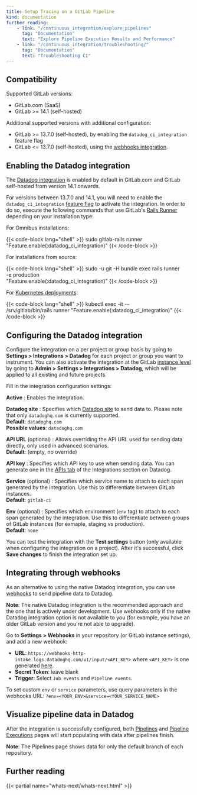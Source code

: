 ```yaml
---
title: Setup Tracing on a GitLab Pipeline
kind: documentation
further_reading:
    - link: "/continuous_integration/explore_pipelines"
      tag: "Documentation"
      text: "Explore Pipeline Execution Results and Performance"
    - link: "/continuous_integration/troubleshooting/"
      tag: "Documentation"
      text: "Troubleshooting CI"
---
```


## Compatibility

Supported GitLab versions:
* GitLab.com (SaaS)
* GitLab >= 14.1 (self-hosted)

Additional supported versions with additional configuration:
* GitLab >= 13.7.0 (self-hosted), by enabling the `datadog_ci_integration` feature flag
* GitLab <= 13.7.0 (self-hosted), using the [webhooks integration](#integrating-through-webhooks).

## Enabling the Datadog integration

The [Datadog integration][1] is enabled by default in GitLab.com and GitLab self-hosted from version 14.1 onwards.

For versions between 13.7.0 and 14.1, you will need to enable the `datadog_ci_integration` [feature flag][2] to activate the integration. In order to do so, execute the following commands that use GitLab's [Rails Runner][4] depending on your installation type:

For Omnibus installations:

{{< code-block lang="shell" >}}
sudo gitlab-rails runner "Feature.enable(:datadog_ci_integration)"
{{< /code-block >}}

For installations from source:

{{< code-block lang="shell" >}}
sudo -u git -H bundle exec rails runner \
  -e production \
  "Feature.enable(:datadog_ci_integration)"
{{< /code-block >}}

For [Kubernetes deployments][5]:

{{< code-block lang="shell" >}}
kubectl exec -it <task-runner-pod-name> -- \
  /srv/gitlab/bin/rails runner "Feature.enable(:datadog_ci_integration)"
{{< /code-block >}}

## Configuring the Datadog integration

Configure the integration on a per project or group basis by going to **Settings > Integrations > Datadog** for each project or group you want to instrument. You can also activate the integration at the GitLab [instance level][10] by going to **Admin > Settings > Integrations > Datadog**, which will be applied to all existing and future projects.

Fill in the integration configuration settings:

**Active**
: Enables the integration.

**Datadog site**
: Specifies which [Datadog site][11] to send data to. Please note that only `datadoghq.com` is currently supported.<br/>
**Default**: `datadoghq.com`<br/>
**Possible values**: `datadoghq.com`

**API URL** (optional)
: Allows overriding the API URL used for sending data directly, only used in advanced scenarios.<br/>
**Default**: (empty, no override)

**API key**
: Specifies which API key to use when sending data. You can generate one in the [APIs tab][6] of the Integrations section on Datadog.

**Service** (optional)
: Specifies which service name to attach to each span generated by the integration. Use this to differentiate between GitLab instances.<br/>
**Default**: `gitlab-ci`

**Env** (optional)
: Specifies which environment (`env` tag) to attach to each span generated by the integration. Use this to differentiate between groups of GitLab instances (for exmaple, staging vs production).<br/>
**Default**: `none`

You can test the integration with the **Test settings** button (only available when configuring the integration on a project). After it's successful, click **Save changes** to finish the integration set up.

## Integrating through webhooks

As an alternative to using the native Datadog integration, you can use [webhooks][7] to send pipeline data to Datadog.

**Note**: The native Datadog integration is the recommended approach and the one that is actively under development. Use webhooks only if the native Datadog integration option is not available to you (for example, you have an older GitLab version and you're not able to upgrade).

Go to **Settings > Webhooks** in your repository (or GitLab instance settings), and add a new webhook:
* **URL**: `https://webhooks-http-intake.logs.datadoghq.com/v1/input/<API_KEY>` where `<API_KEY>` is one generated [here][6].
* **Secret Token**: leave blank
* **Trigger**: Select `Job events` and `Pipeline events`.

To set custom `env` or `service` parameters, use query parameters in the webhooks URL: `?env=<YOUR_ENV>&service=<YOUR_SERVICE_NAME>`

## Visualize pipeline data in Datadog

After the integration is successfully configured, both [Pipelines][8] and [Pipeline Executions][9] pages will start populating with data after pipelines finish.

**Note**: The Pipelines page shows data for only the default branch of each repository.


## Further reading

{{< partial name="whats-next/whats-next.html" >}}

[1]: https://docs.gitlab.com/ee/integration/datadog.html
[2]: https://docs.gitlab.com/ee/administration/feature_flags.html
[3]: https://support.gitlab.com/
[4]: https://docs.gitlab.com/ee/administration/operations/rails_console.html#using-the-rails-runner
[5]: https://docs.gitlab.com/ee/administration/troubleshooting/kubernetes_cheat_sheet.html#gitlab-specific-kubernetes-information
[6]: https://app.datadoghq.com/account/settings#api
[7]: https://docs.gitlab.com/ee/user/project/integrations/webhooks.html
[8]: https://app.datadoghq.com/ci/pipelines
[9]: https://app.datadoghq.com/ci/pipeline-executions
[10]: https://docs.gitlab.com/ee/user/admin_area/settings/project_integration_management.html
[11]: /getting_started/site/
